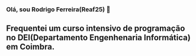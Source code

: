 ### Olá, sou Rodrigo Ferreira(Reaf25) 👋

## Frequentei um curso intensivo de programação no DEI(Departamento Engenhenaria Informática) em Coimbra.

